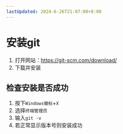 ```yaml
---
lastUpdated: 2024-6-26T21:07:00+8:00
---
```


# 安装git

1. 打开网站：<https://git-scm.com/download/>
2. 下载并安装

## 检查安装是否成功

1. 按下```Windows徽标```+```X```
2. 选择```终端管理员```
3. 输入```git -v```
4. 若正常显示版本号则安装成功